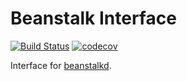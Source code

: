# Beanstalk Interface

[![Build Status](https://github.com/IvanLutokhin/go-beanstalk-interface/workflows/CI/badge.svg)](https://github.com/IvanLutokhin/go-beanstalk-interface/actions?query=workflow%3ACI)
[![codecov](https://codecov.io/gh/IvanLutokhin/go-beanstalk-interface/branch/master/graph/badge.svg)](https://codecov.io/gh/IvanLutokhin/go-beanstalk-interface)

Interface for [beanstalkd](https://beanstalkd.github.io).
